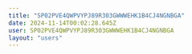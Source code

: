 ```yaml
---
title: "SP02PVE4QWPVYPJ89R303GWWWEHK1B4CJ4NGNBGA"
date: 2024-11-14T00:02:28.645Z
user: SP02PVE4QWPVYPJ89R303GWWWEHK1B4CJ4NGNBGA
layout: "users"
---
```

    